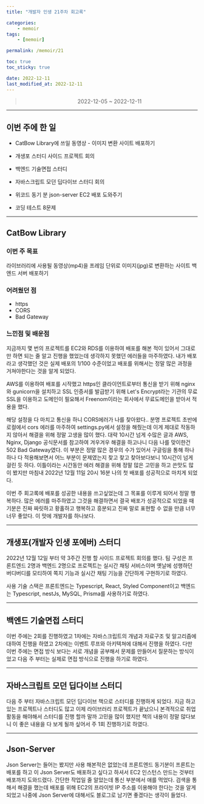 ```yaml
---
title: "개발자 인생 21주차 회고록"

categories:
    - memoir
tags:
    - [memoir]

permalink: /memoir/21

toc: true
toc_sticky: true

date: 2022-12-11
last_modified_at: 2022-12-11
---
```


> <center> 2022-12-05 ~ 2022-12-11 </center>

---




## 이번 주에 한 일

- CatBow Library에 쓰일 동영상 - 이미지 변환 사이트 배포하기

- 개생포 스터디 사이드 프로젝트 회의

- 백엔드 기술면접 스터디

- 자바스크립트 모던 딥다이브 스터디 회의

- 위코드 동기 분 json-server EC2 배포 도와주기

- 코딩 테스트 8문제

---

## CatBow Library

### 이번 주 목표 
 라이브러리에 사용될 동영상(mp4)을 프레임 단위로 이미지(jpg)로 변환하는 사이트 백엔드 서버 배포하기

### 어려웠던 점 

- https
- CORS
- Bad Gateway

### 느낀점 및 배운점 

지금까지 몇 번의 프로젝트를 EC2와 RDS를 이용하여 배포를 해본 적이 있어서 그대로만 하면 되는 줄 알고 진행을 했었는데 생각하지 못했던 에러들을 마주하였다. 내가 배포라고 생각했던 것은 실제 배포의 1/100 수준이었고 배포를 위해서는 정말 많은 과정을 거쳐야한다는 것을 알게 되었다.

AWS를 이용하여 배포를 시작했고 https인 클라이언트로부터 통신을 받기 위해 nginx와 gunicorn을 설치하고 SSL 인증서를 발급받기 위해 Let's Encrypt라는 기관의 무료 SSL을 이용하고 도메인이 필요해서 Freenom이라는 회사에서 무료도메인을 받아서 적용을 했다.

해당 설정을 다 마치고 통신을 하니 CORS에러가 나를 찾아왔다.. 분명 프로젝트 초반에 로컬에서 cors 에러를 마주하여 settings.py에서 설정을 해줬는데 이게 제대로 작동하지 않아서 해결을 위해 정말 고생을 많이 했다. 대략 10시간 넘게 수많은 글과 AWS, Nginx, Django 공식문서를 참고하여 겨우겨우 해결을 하고나니 다음 나를 맞이한건 502 Bad Gateway였다. 이 부분은 정말 많은 경우의 수가 있어서 구글링을 통해 하나 하나 다 적용해보면서 어느 부분이 문제였는지 찾고 찾고 찾아보다보니 10시간이 넘게 걸린 듯 하다. 이틀이라는 시간동안 에러 해결을 위해 정말 많은 고민을 하고 쓴맛도 많이 봤지만 마침내 2022년 12월 11일 20시 16분 나의 첫 배포를 성공적으로 마치게 되었다.

이번 주 회고록에 배포를 성공한 내용을 쓰고싶었는데 그 목표를 이루게 되어서 정말 행복하다. 많은 에러를 마주하였고 그것을 해결하면서 결국 배포가 성공적으로 되었을 때 기분은 진짜 짜릿하고 황홀하고 행복하고 흥분되고 진짜 말로 표현할 수 없을 만큼 너무너무 좋았다. 이 맛에 개발자를 하나보다. 

---

## 개생포(개발자 인생 포에버) 스터디

2022년 12월 12일 부터 약 3주간 진행 할 사이드 프로젝트 회의를 했다. 팀 구성은 프론트엔드 2명과 백엔드 2명으로 프로젝트는 실시간 채팅 서비스이며 옛날에 성행하던 버디버디를 모티하여 쪽지 기능과 실시간 채팅 기능을 간단하게 구현하기로 하였다. 

사용 기술 스택은 프론트엔드는 Typescript, React, Styled Component이고 백엔드는 Typescript, nestJs, MySQL, Prisma를 사용하기로 하였다. 

---

## 백엔드 기술면접 스터디

이번 주에는 2회를 진행하였고 1차에는 자바스크립트의 개념과 자료구조 및 알고리즘에 대하여 진행을 하였고 2차에는 이벤트 루프와 아키텍쳐에 대해서 진행을 하였다. 다만 이번 주에는 면접 방식 보다는 서로 개념을 공부해서 문제를 만들어서 질문하는 방식이었고 다음 주 부터는 실제로 면접 방식으로 진행을 하기로 하였다.

---

## 자바스크립트 모던 딥다이브 스터디

다음 주 부터 자바스크립트 모던 딥다이브 책으로 스터디를 진행하게 되었다. 지금 하고 있는 프로젝트나 스터디도 많고 이제 라이브러리 프로젝트가 끝났으니 본격적으로 취업활동을 해야해서 스터디를 진행 할까 말까 고민을 많이 했지만 책의 내용이 정말 많다보니 이 좋은 내용을 다 보게 될까 싶어서 주 1회 진행하기로 하였다. 

---

## Json-Server

Json Server는 들어는 봤지만 사용 해본적은 없었는데 프론트엔드 동기분이 프론트는 배포를 하고 이 Json Server도 배포하고 싶다고 하셔서 EC2 인스턴스 만드는 것부터 배포까지 도와드렸다. 간단한 작업일 줄 알았는데 통신 부분에서 애를 먹었다. 검색을 통해서 해결을 했는데 배포를 위해 EC2의 프라이빗 IP 주소를 이용해야 한다는 것을 알게 되었고 나중에 Json Server에 대해서도 블로그로 남기면 좋겠다는 생각이 들었다.